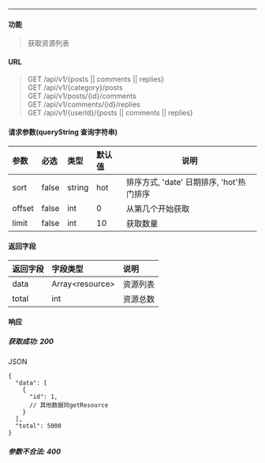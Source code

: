 -----------

#### 功能

> 获取资源列表

#### URL

> GET /api/v1/{posts || comments || replies} <br>
> GET /api/v1/{category}/posts <br>
> GET /api/v1/posts/{id}/comments <br>
> GET /api/v1/comments/{id}/replies <br>
> GET /api/v1/{userId}/{posts || comments || replies} <br>

#### 请求参数(queryString 查询字符串)

|参数|必选|类型|默认值|说明|
|:----- |:-------|:-----|:-----|----- |
|sort |false |string|hot|排序方式, 'date' 日期排序, 'hot'热门排序|
|offset| false| int| 0| 从第几个开始获取|
|limit| false| int| 10| 获取数量|

#### 返回字段
|返回字段|字段类型|说明 |
|:----- |:------|:----------------------------- |
| data | Array\<resource> | 资源列表 |
| total | int | 资源总数 |

#### 响应
##### 获取成功: 200
JSON
```
{
  "data": [
    {
      "id": 1,
      // 其他数据同getResource
    }
  ],
  "total": 5000
}
```
##### 参数不合法: 400
